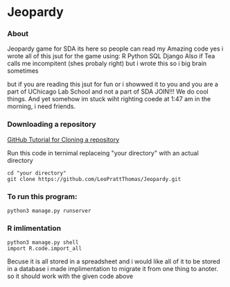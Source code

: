 # Jeopardy
### About
 Jeopardy game for SDA its here so people can read my Amazing code
yes i wrote all of this jsut for the game using:
    R
    Python
    SQL
    Django
Also if Tea calls me incompitent (shes probaly right) but i wrote this so i big brain sometimes

but if you are reading this jsut for fun or i showwed it to you and you are a part of UChicago Lab School and not a part of SDA JOIN!!! We do cool things. 
And yet somehow im stuck wiht righting coede at 1:47 am in the morning, i need friends.

### Downloading a repository

<a href = "https://docs.github.com/en/repositories/creating-and-managing-repositories/cloning-a-repository"> GitHub Tutorial for Cloning a repository </a>

Run this code in ternimal replaceing "your directory" with an actual directory 
```
cd "your directory"
git clone https://github.com/LeoPrattThomas/Jeopardy.git
```

### To run this program:
```
python3 manage.py runserver
```
### R imlimentation
```
python3 manage.py shell
import R.code.import_all
```

Becuse it is all stored in a spreadsheet and i would like all of it to be stored in a database i made implimentation to migrate it from one thing to anoter. so it should work with the given code above



